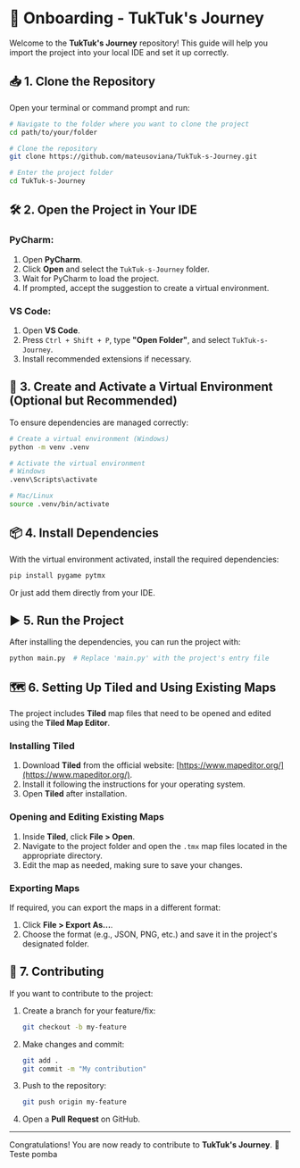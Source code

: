 # 🚀 Onboarding - TukTuk's Journey

Welcome to the **TukTuk's Journey** repository! This guide will help you import the project into your local IDE and set it up correctly.

## 📥 1. Clone the Repository
Open your terminal or command prompt and run:

```sh
# Navigate to the folder where you want to clone the project
cd path/to/your/folder

# Clone the repository
git clone https://github.com/mateusoviana/TukTuk-s-Journey.git

# Enter the project folder
cd TukTuk-s-Journey
```

## 🛠 2. Open the Project in Your IDE
### **PyCharm**:
1. Open **PyCharm**.
2. Click **Open** and select the `TukTuk-s-Journey` folder.
3. Wait for PyCharm to load the project.
4. If prompted, accept the suggestion to create a virtual environment.

### **VS Code**:
1. Open **VS Code**.
2. Press `Ctrl + Shift + P`, type **"Open Folder"**, and select `TukTuk-s-Journey`.
3. Install recommended extensions if necessary.

## 🔧 3. Create and Activate a Virtual Environment (Optional but Recommended)

To ensure dependencies are managed correctly:

```sh
# Create a virtual environment (Windows)
python -m venv .venv

# Activate the virtual environment
# Windows
.venv\Scripts\activate

# Mac/Linux
source .venv/bin/activate
```

## 📦 4. Install Dependencies
With the virtual environment activated, install the required dependencies:

```sh
pip install pygame pytmx
```

Or just add them directly from your IDE.

## ▶️ 5. Run the Project
After installing the dependencies, you can run the project with:

```sh
python main.py  # Replace 'main.py' with the project's entry file
```

## 🗺 6. Setting Up Tiled and Using Existing Maps
The project includes **Tiled** map files that need to be opened and edited using the **Tiled Map Editor**.

### **Installing Tiled**
1. Download **Tiled** from the official website: [https://www.mapeditor.org/](https://www.mapeditor.org/).
2. Install it following the instructions for your operating system.
3. Open **Tiled** after installation.

### **Opening and Editing Existing Maps**
1. Inside **Tiled**, click **File > Open**.
2. Navigate to the project folder and open the `.tmx` map files located in the appropriate directory.
3. Edit the map as needed, making sure to save your changes.

### **Exporting Maps**
If required, you can export the maps in a different format:
1. Click **File > Export As...**.
2. Choose the format (e.g., JSON, PNG, etc.) and save it in the project's designated folder.

## 📝 7. Contributing
If you want to contribute to the project:
1. Create a branch for your feature/fix:
   ```sh
   git checkout -b my-feature
   ```
2. Make changes and commit:
   ```sh
   git add .
   git commit -m "My contribution"
   ```
3. Push to the repository:
   ```sh
   git push origin my-feature
   ```
4. Open a **Pull Request** on GitHub.

---
Congratulations! You are now ready to contribute to **TukTuk's Journey**. 🚀
Teste pomba


